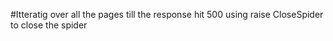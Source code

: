 #Itteratig over all the pages till the response hit 500
 using raise CloseSpider to close the spider